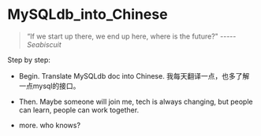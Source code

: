 MySQLdb_into_Chinese
====================

> “If we start up there, we end up here, where is the future?"  ----- *Seabiscuit*

Step by step:

- Begin. Translate MySQLdb doc into Chinese.  我每天翻译一点，也多了解一点mysql的接口。

- Then. Maybe someone will join me, tech is always changing, but people can learn, people can work together.

- more. who knows?
